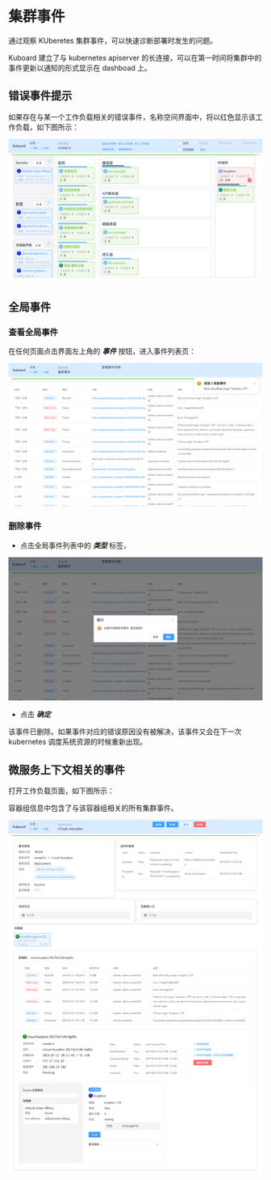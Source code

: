 # 集群事件

通过观察 KUberetes 集群事件，可以快速诊断部署时发生的问题。

Kuboard 建立了与 kubernetes apiserver 的长连接，可以在第一时间将集群中的事件更新以通知的形式显示在 dashboad 上。



## 错误事件提示

如果存在与某一个工作负载相关的错误事件，名称空间界面中，将以红色显示该工作负载，如下图所示：

![image-20190721104153954](./events.assets/image-20190721104153954.png)



## 全局事件

### 查看全局事件

在任何页面点击界面左上角的 ***事件*** 按钮，进入事件列表页：

![image-20190721101812895](./events.assets/image-20190721101812895.png)



### 删除事件

* 点击全局事件列表中的 ***类型*** 标签，

![image-20190721101954560](./events.assets/image-20190721101954560.png)

* 点击 ***确定***

该事件已删除。如果事件对应的错误原因没有被解决，该事件又会在下一次 kubernetes 调度系统资源的时候重新出现。



## 微服务上下文相关的事件

打开工作负载页面，如下图所示：

容器组信息中包含了与该容器组相关的所有集群事件。

![image-20190721103324863](./events.assets/image-20190721103324863.png)


